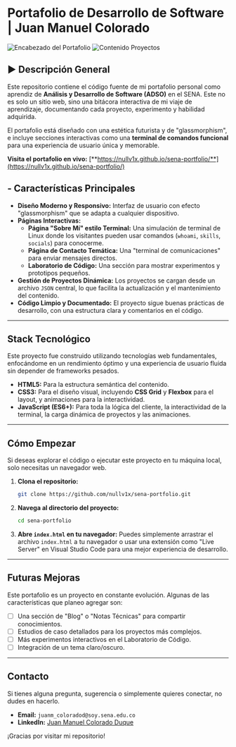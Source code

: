 # Portafolio de Desarrollo de Software | Juan Manuel Colorado

![Encabezado del Portafolio](https://github.com/nullv1x/sena-portfolio/blob/main/assets/images/js-fundamentals-exercises.png)
![Contenido Proyectos](https://github.com/nullv1x/sena-portfolio/blob/main/assets/images/js-fundamentals-home.png)

## ► Descripción General

Este repositorio contiene el código fuente de mi portafolio personal como aprendiz de **Análisis y Desarrollo de Software (ADSO)** en el SENA. Este no es solo un sitio web, sino una bitácora interactiva de mi viaje de aprendizaje, documentando cada proyecto, experimento y habilidad adquirida.

El portafolio está diseñado con una estética futurista y de "glassmorphism", e incluye secciones interactivas como una **terminal de comandos funcional** para una experiencia de usuario única y memorable.

**Visita el portafolio en vivo:** [**https://nullv1x.github.io/sena-portfolio/**](https://nullv1x.github.io/sena-portfolio/) 

##  - Características Principales

* **Diseño Moderno y Responsivo:** Interfaz de usuario con efecto "glassmorphism" que se adapta a cualquier dispositivo.
* **Páginas Interactivas:**
    * **Página "Sobre Mí" estilo Terminal:** Una simulación de terminal de Linux donde los visitantes pueden usar comandos (`whoami`, `skills`, `socials`) para conocerme.
    * **Página de Contacto Temática:** Una "terminal de comunicaciones" para enviar mensajes directos.
    * **Laboratorio de Código:** Una sección para mostrar experimentos y prototipos pequeños.
* **Gestión de Proyectos Dinámica:** Los proyectos se cargan desde un archivo `JSON` central, lo que facilita la actualización y el mantenimiento del contenido.
* **Código Limpio y Documentado:** El proyecto sigue buenas prácticas de desarrollo, con una estructura clara y comentarios en el código.

---

##  Stack Tecnológico

Este proyecto fue construido utilizando tecnologías web fundamentales, enfocándome en un rendimiento óptimo y una experiencia de usuario fluida sin depender de frameworks pesados.

* **HTML5:** Para la estructura semántica del contenido.
* **CSS3:** Para el diseño visual, incluyendo **CSS Grid** y **Flexbox** para el layout, y animaciones para la interactividad.
* **JavaScript (ES6+):** Para toda la lógica del cliente, la interactividad de la terminal, la carga dinámica de proyectos y las animaciones.

---

##  Cómo Empezar

Si deseas explorar el código o ejecutar este proyecto en tu máquina local, solo necesitas un navegador web.

1.  **Clona el repositorio:**
    ```bash
    git clone https://github.com/nullv1x/sena-portfolio.git
    ```

2.  **Navega al directorio del proyecto:**
    ```bash
    cd sena-portfolio
    ```

3.  **Abre `index.html` en tu navegador:**
    Puedes simplemente arrastrar el archivo `index.html` a tu navegador o usar una extensión como "Live Server" en Visual Studio Code para una mejor experiencia de desarrollo.

---

##  Futuras Mejoras

Este portafolio es un proyecto en constante evolución. Algunas de las características que planeo agregar son:

* [ ] Una sección de "Blog" o "Notas Técnicas" para compartir conocimientos.
* [ ] Estudios de caso detallados para los proyectos más complejos.
* [ ] Más experimentos interactivos en el Laboratorio de Código.
* [ ] Integración de un tema claro/oscuro.

---

##  Contacto

Si tienes alguna pregunta, sugerencia o simplemente quieres conectar, no dudes en hacerlo.

* **Email:** `juanm_coloradod@soy.sena.edu.co`
* **LinkedIn:** [Juan Manuel Colorado Duque](https://www.linkedin.com/in/juan-manuel-colorado-duque)

¡Gracias por visitar mi repositorio!